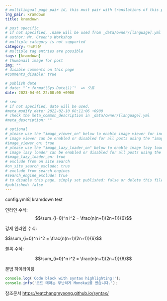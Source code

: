 ```yaml
---
# multilingual page pair id, this must pair with translations of this page. (This name must be unique)
lng_pair: kramdown
title: kramdown

# post specific
# if not specified, .name will be used from _data/owner/[language].yml
# author: Mr. Green's Workshop
# multiple category is not supported
category: 마크다운
# multiple tag entries are possible
tags: [kramdown]
# thumbnail image for post
img: ""
# disable comments on this page
#comments_disable: true

# publish date
# date: "`r format(Sys.Date())`"  => 오류
date: 2023-04-01 22:00:00 +0900

# seo
# if not specified, date will be used.
#meta_modify_date: 2022-02-10 08:11:06 +0900
# check the meta_common_description in _data/owner/[language].yml
#meta_description: ""

# optional
# please use the "image_viewer_on" below to enable image viewer for individual pages or posts (_posts/ or [language]/_posts folders).
# image viewer can be enabled or disabled for all posts using the "image_viewer_posts: true" setting in _data/conf/main.yml.
#image_viewer_on: true
# please use the "image_lazy_loader_on" below to enable image lazy loader for individual pages or posts (_posts/ or [language]/_posts folders).
# image lazy loader can be enabled or disabled for all posts using the "image_lazy_loader_posts: true" setting in _data/conf/main.yml.
#image_lazy_loader_on: true
# exclude from on site search
#on_site_search_exclude: true
# exclude from search engines
#search_engine_exclude: true
# to disable this page, simply set published: false or delete this file
#published: false
---
```


<!-- outline-start -->

config.yml의 kramdown test

<!-- outline-end -->

인라인 수식: $$\sum_{i=0}^n i^2 = \frac{n(n+1)(2n+1)}{6}$$

강제 인라인 수식:

\$$\sum_{i=0}^n i^2 = \frac{n(n+1)(2n+1)}{6}$$

블록 수식:

$$\sum_{i=0}^n i^2 = \frac{n(n+1)(2n+1)}{6}$$

문법 하이라이팅
```javascript
console.log('Code block with syntax highlighting!');
console.info('코드 테마는 무난하게 Monokai를 썼습니다.');
```


참조문서
https://eatchangmyeong.github.io/syntax/